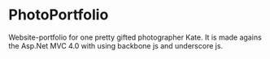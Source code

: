 PhotoPortfolio
==============

Website-portfolio for one pretty gifted photographer Kate. It is made agains the Asp.Net MVC 4.0 with using backbone js and underscore js.

